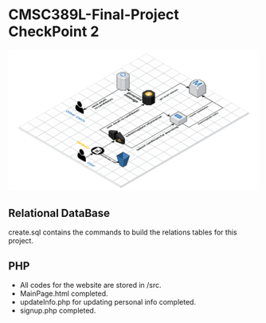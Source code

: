# CMSC389L-Final-Project CheckPoint 2

![AWS Diagram](diagram.png)

## Relational DataBase

create.sql contains the commands to build the relations tables for this project.

## PHP

- All codes for the website are stored in /src.
- MainPage.html completed.
- updateInfo.php for updating personal info completed.
- signup.php completed.
